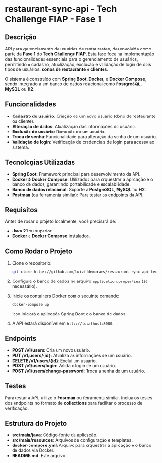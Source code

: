 # **restaurant-sync-api** - Tech Challenge FIAP - Fase 1

## Descrição

API para gerenciamento de usuários de restaurantes, desenvolvida como parte da **Fase 1** do **Tech Challenge FIAP**. Esta fase foca na implementação das funcionalidades essenciais para o gerenciamento de usuários, permitindo o cadastro, atualização, exclusão e validação de login de dois tipos de usuários: **donos de restaurante** e **clientes**.

O sistema é construído com **Spring Boot**, **Docker**, e **Docker Compose**, sendo integrado a um banco de dados relacional como **PostgreSQL**, **MySQL** ou **H2**.

## Funcionalidades

- **Cadastro de usuário**: Criação de um novo usuário (dono de restaurante ou cliente).
- **Alteração de dados**: Atualização das informações do usuário.
- **Exclusão de usuário**: Remoção de um usuário.
- **Troca de senha**: Funcionalidade para alteração da senha de um usuário.
- **Validação de login**: Verificação de credenciais de login para acesso ao sistema.

## Tecnologias Utilizadas

- **Spring Boot**: Framework principal para desenvolvimento da API.
- **Docker & Docker Compose**: Utilizados para orquestrar a aplicação e o banco de dados, garantindo portabilidade e escalabilidade.
- **Banco de dados relacional**: Suporte a **PostgreSQL**, **MySQL** ou **H2**.
- **Postman** (ou ferramenta similar): Para testar os endpoints da API.

## Requisitos

Antes de rodar o projeto localmente, você precisará de:

- **Java 21** ou superior.
- **Docker** e **Docker Compose** instalados.

## Como Rodar o Projeto

1. Clone o repositório:

    ```bash
    git clone https://github.com/luizffdemoraes/restaurant-sync-api-tech-challenge
    ```

2. Configure o banco de dados no arquivo `application.properties` (se necessário).

3. Inicie os containers Docker com o seguinte comando:

    ```bash
    docker-compose up
    ```

    Isso iniciará a aplicação Spring Boot e o banco de dados.

4. A API estará disponível em `http://localhost:8080`.

## Endpoints

- **POST /v1/users**: Cria um novo usuário.
- **PUT /v1/users/{id}**: Atualiza as informações de um usuário.
- **DELETE /v1/users/{id}**: Exclui um usuário.
- **POST /v1/users/login**: Valida o login de um usuário.
- **POST /v1/users/change-password**: Troca a senha de um usuário.

## Testes

Para testar a API, utilize o **Postman** ou ferramenta similar. Inclua os testes dos endpoints no formato de **collections** para facilitar o processo de verificação.

## Estrutura do Projeto

- **src/main/java**: Código-fonte da aplicação.
- **src/main/resources**: Arquivos de configuração e templates.
- **docker-compose.yml**: Arquivo para orquestrar a aplicação e o banco de dados via Docker.
- **README.md**: Este arquivo.

